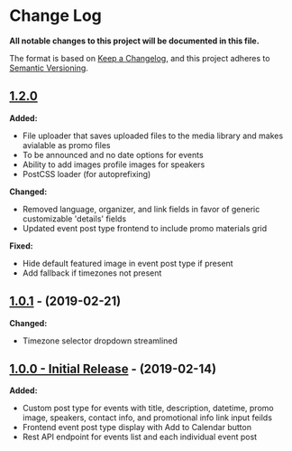 # Change Log
**All notable changes to this project will be documented in this file.**

The format is based on [Keep a Changelog](https://keepachangelog.com/en/1.0.0/),
and this project adheres to [Semantic Versioning](https://semver.org/spec/v2.0.0.html).

## [1.2.0](https://github.com/IIP-Design/iip-events/tree/v1.2.0)

**Added:**
- File uploader that saves uploaded files to the media library and makes avialable as promo files
- To be announced and no date options for events
- Ability to add images profile images for speakers
- PostCSS loader (for autoprefixing)

**Changed:**
- Removed language, organizer, and link fields in favor of generic customizable 'details' fields
- Updated event post type frontend to include promo materials grid

**Fixed:**
- Hide default featured image in event post type if present
- Add fallback if timezones not present

## [1.0.1](https://github.com/IIP-Design/iip-events/tree/v1.0.1) - (2019-02-21)

**Changed:**
- Timezone selector dropdown streamlined

## [1.0.0 - Initial Release](https://github.com/IIP-Design/iip-events/tree/v1.0.0) - (2019-02-14)

**Added:**
- Custom post type for events with title, description, datetime, promo image, speakers, contact info, and promotional info link input feilds
- Frontend event post type display with Add to Calendar button
- Rest API endpoint for events list and each individual event post
